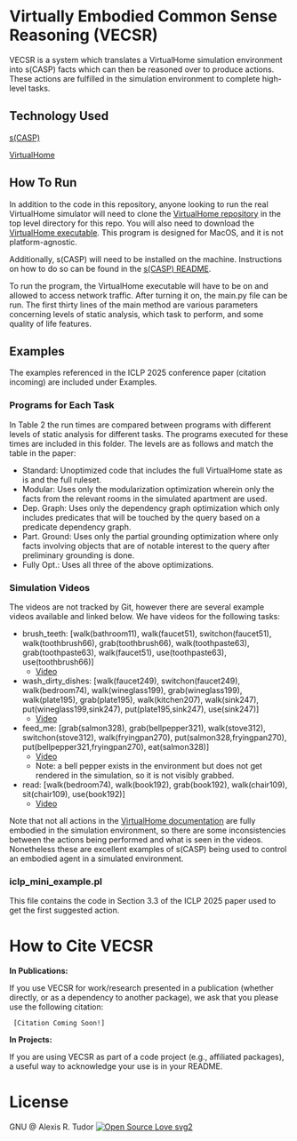 # Virtually Embodied Common Sense Reasoning (VECSR)
VECSR is a system which translates a VirtualHome simulation 
environment into s(CASP) facts which can then be reasoned over to produce 
actions. These actions are fulfilled in the simulation environment to complete
high-level tasks. 

## Technology Used
[s(CASP)](https://gitlab.software.imdea.org/ciao-lang/sCASP)

[VirtualHome](http://virtual-home.org/)

## How To Run
In addition to the code in this repository, anyone looking to run the real 
VirtualHome simulator will need to clone the 
[VirtualHome repository](https://github.com/xavierpuigf/virtualhome) in the top 
level directory for this repo. You will also need to download the [VirtualHome
executable](http://virtual-home.org/documentation/master/get_started/get_started.html#installation).
This program is designed for MacOS, and it is not platform-agnostic. 

Additionally, s(CASP) will need to be installed on the machine. Instructions on
how to do so can be found in the 
[s(CASP) README](https://gitlab.software.imdea.org/ciao-lang/sCASP). 

To run the program, the VirtualHome executable will have to be on and allowed
to access network traffic. After turning it on, the main.py file can be run. The 
first thirty lines of the main method are various parameters concerning levels
of static analysis, which task to perform, and some quality of life features.

## Examples
The examples referenced in the ICLP 2025 conference paper (citation incoming)
are included under Examples.

### Programs for Each Task
In Table 2 the run times are compared between programs with different levels of 
static analysis for different tasks. The programs executed for these times are 
included in this folder. The levels are as follows and match the table in the 
paper:
- Standard: Unoptimized code that includes the full VirtualHome state as is and
the full ruleset.
- Modular: Uses only the modularization optimization wherein only the facts from
the relevant rooms in the simulated apartment are used.
- Dep. Graph: Uses only the dependency graph optimization which only includes 
predicates that will be touched by the query based on a predicate dependency graph.
- Part. Ground: Uses only the partial grounding optimization where only facts 
involving objects that are of notable interest to the query after preliminary
grounding is done.
- Fully Opt.: Uses all three of the above optimizations.

### Simulation Videos
The videos are not tracked by Git, however there are several example videos 
available and linked below. We have videos for the following tasks:
- brush_teeth: [walk(bathroom11), walk(faucet51), switchon(faucet51), 
walk(toothbrush66), grab(toothbrush66), walk(toothpaste63), grab(toothpaste63),
walk(faucet51), use(toothpaste63), use(toothbrush66)]
  - [Video](https://drive.google.com/file/d/1I0WAXI--dmApuG0Pvdvrf1ZBijFoXR64/view?usp=sharing)
- wash_dirty_dishes: [walk(faucet249), switchon(faucet249), walk(bedroom74), 
walk(wineglass199), grab(wineglass199), walk(plate195), grab(plate195), 
walk(kitchen207), walk(sink247), put(wineglass199,sink247), put(plate195,sink247),
use(sink247)]
  - [Video](https://drive.google.com/file/d/1BlYrmz4TP1cCeAKj9yQj59jKXwuxceF2/view?usp=sharing)
- feed_me: [grab(salmon328), grab(bellpepper321), walk(stove312), 
switchon(stove312), walk(fryingpan270), put(salmon328,fryingpan270), 
put(bellpepper321,fryingpan270), eat(salmon328)]
  - [Video](https://drive.google.com/file/d/1Ul9oX231ZD1hCvM8g27AOqS9hmmTEVg1/view?usp=sharing)
  - Note: a bell pepper exists in the environment but does not get rendered 
  in the simulation, so it is not visibly grabbed.
- read: [walk(bedroom74), walk(book192), grab(book192), walk(chair109), 
sit(chair109), use(book192)]
  - [Video](https://drive.google.com/file/d/1tmflai1FwtvWqSF0YCAjrCKOvV1DKd_d/view?usp=sharing)

Note that not all actions in the 
[VirtualHome documentation](http://virtual-home.org/documentation/master/kb/actions.html)
are fully embodied in the simulation environment, so there are some inconsistencies
between the actions being performed and what is seen in the videos. Nonetheless
these are excellent examples of s(CASP) being used to control an embodied agent
in a simulated environment.

### iclp_mini_example.pl
This file contains the code in Section 3.3 of the ICLP 2025 paper used to get 
the first suggested action.

# How to Cite VECSR
**In Publications:**

If you use VECSR for work/research presented in a publication 
(whether directly, or as a dependency to another package), we ask that you please 
use the following citation:
     
     [Citation Coming Soon!]
     
**In Projects:**

If you are using VECSR as part of a code project (e.g., affiliated packages), 
a useful way to acknowledge your use is in your README.

# License 
GNU @ Alexis R. Tudor
[![Open Source Love svg2](https://badges.frapsoft.com/os/v2/open-source.svg?v=103)](https://github.com/ellerbrock/open-source-badges/)



